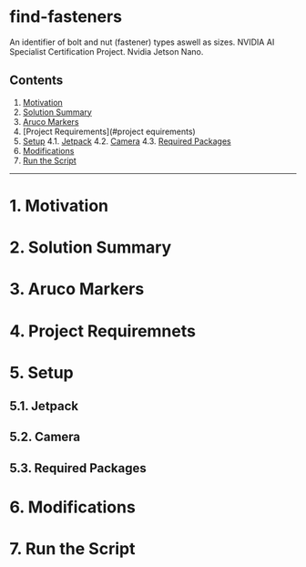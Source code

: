 # find-fasteners
An identifier of bolt and nut (fastener) types aswell as sizes. NVIDIA AI Specialist Certification Project. Nvidia Jetson Nano.
## Contents
1. [Motivation](#motivation)
2. [Solution Summary](#solutionsummary)
3. [Aruco Markers](#arucomarkers)
4. [Project Requirements](#project equirements)
5. [Setup](#setup)
  4.1. [Jetpack](#jetpack)
  4.2. [Camera](#camera)
  4.3. [Required Packages](#requiredpackages)
6. [Modifications](#modifications)
7. [Run the Script](#runthefinalscript)
<hr>

# 1. Motivation

# 2. Solution Summary

# 3. Aruco Markers

# 4. Project Requiremnets

# 5. Setup

## 5.1. Jetpack

## 5.2. Camera

## 5.3. Required Packages

# 6. Modifications

# 7. Run the Script
